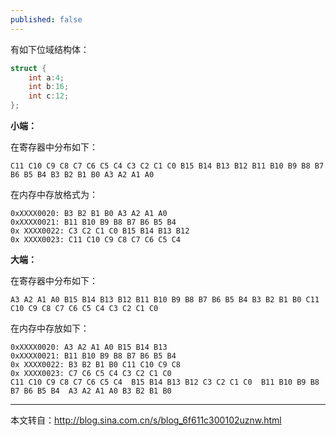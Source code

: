 ```yaml
---
published: false
---
```


有如下位域结构体：

```cpp
struct {
    int a:4;
    int b:16;
    int c:12;
};
```

<!--more-->

**小端：**

在寄存器中分布如下：

```
C11 C10 C9 C8 C7 C6 C5 C4 C3 C2 C1 C0 B15 B14 B13 B12 B11 B10 B9 B8 B7 B6 B5 B4 B3 B2 B1 B0 A3 A2 A1 A0
```

在内存中存放格式为：

```
0xXXXX0020: B3 B2 B1 B0 A3 A2 A1 A0
0xXXXX0021: B11 B10 B9 B8 B7 B6 B5 B4
0x XXXX0022: C3 C2 C1 C0 B15 B14 B13 B12
0x XXXX0023: C11 C10 C9 C8 C7 C6 C5 C4
```

**大端：**

在寄存器中分布如下：

```
A3 A2 A1 A0 B15 B14 B13 B12 B11 B10 B9 B8 B7 B6 B5 B4 B3 B2 B1 B0 C11 C10 C9 C8 C7 C6 C5 C4 C3 C2 C1 C0
```

在内存中存放如下：

```
0xXXXX0020: A3 A2 A1 A0 B15 B14 B13
0xXXXX0021: B11 B10 B9 B8 B7 B6 B5 B4
0x XXXX0022: B3 B2 B1 B0 C11 C10 C9 C8
0x XXXX0023: C7 C6 C5 C4 C3 C2 C1 C0
C11 C10 C9 C8 C7 C6 C5 C4  B15 B14 B13 B12 C3 C2 C1 C0  B11 B10 B9 B8 B7 B6 B5 B4  A3 A2 A1 A0 B3 B2 B1 B0
```

---

本文转自：<http://blog.sina.com.cn/s/blog_6f611c300102uznw.html>